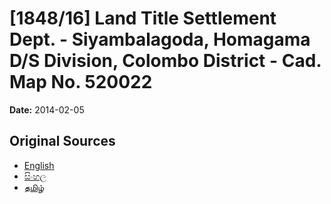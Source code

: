 # [1848/16] Land Title Settlement Dept. - Siyambalagoda, Homagama D/S Division, Colombo District - Cad. Map No. 520022

**Date:** 2014-02-05

## Original Sources

- [English](https://documents.gov.lk/view/extra-gazettes/2014/2/1848-16_E.pdf)
- [සිංහල](https://documents.gov.lk/view/extra-gazettes/2014/2/1848-16_S.pdf)
- [தமிழ்](https://documents.gov.lk/view/extra-gazettes/2014/2/1848-16_T.pdf)
